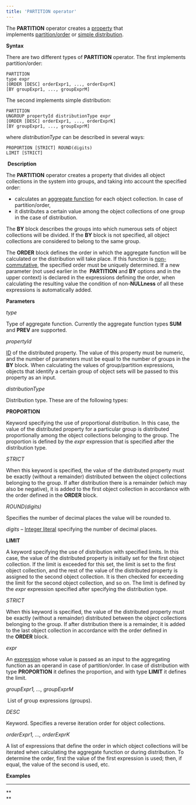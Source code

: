 ```yaml
---
title: 'PARTITION operator'
---
```


The **PARTITION** operator creates a [property](Properties.md) that implements [partition/order](Partitioning_sorting_PARTITION_..._ORDER_.md) or [simple distribution](Distribution_UNGROUP_.md).

**Syntax**

There are two different types of **PARTITION** operator. The first implements partition/order:

    PARTITION 
    type expr
    [ORDER [DESC] orderExpr1, ..., orderExprK]
    [BY groupExpr1, ..., groupExprM]

The second implements simple distribution:

    PARTITION 
    UNGROUP propertyId distributionType expr
    [ORDER [DESC] orderExpr1, ..., orderExprK]
    [BY groupExpr1, ..., groupExprM]

where *distributionType* can be described in several ways:

    PROPORTION [STRICT] ROUND(digits)
    LIMIT [STRICT]

 **Description**

The **PARTITION** operator creates a property that divides all object collections in the system into groups, and taking into account the specified order:

-   calculates an [aggregate function](Set_operations.md) for each object collection. In case of partition/order,
-   it distributes a certain value among the object collections of one group in the case of distribution.

The **BY** block describes the groups into which numerous sets of object collections will be divided. If the **BY** block is not specified, all object collections are considered to belong to the same group. 

The **ORDER** block defines the order in which the aggregate function will be calculated or the distribution will take place. If this function is [non-commutative](Set_operations.md), the specified order must be uniquely determined. If a new parameter (not used earlier in the  **PARTITION** and **BY** options and in the upper context) is declared in the expressions defining the order, when calculating the resulting value the condition of non-**NULLness** of all these expressions is automatically added.

**Parameters**

*type*

Type of aggregate function. Currently the aggregate function types **SUM** and **PREV** are supported.

*propertyId*

[ID](IDs_1573053.html#IDs-propertyid) of the distributed property. The value of this property must be numeric, and the number of parameters must be equal to the number of groups in the **BY** block. When calculating the values of group/partition expressions, objects that identify a certain group of object sets will be passed to this property as an input.

*distributionType*

Distribution type. These are of the following types:

**PROPORTION**

Keyword specifying the use of proportional distribution. In this case, the value of the distributed property for a particular group is distributed proportionally among the object collections belonging to the group. The proportion is defined by the *expr* expression that is specified after the distribution type.

*STRICT*

When this keyword is specified, the value of the distributed property must be exactly (without a remainder) distributed between the object collections belonging to the group. If after distribution there is a remainder (which may also be negative), it is added to the first object collection in accordance with the order defined in the **ORDER** block.

*ROUND(digits)*

Specifies the number of decimal places the value will be rounded to.

*digits –* [Integer literal](Literals_35521071.html#Literals-intliteral) specifying the number of decimal places. 

**LIMIT**

A keyword specifying the use of distribution with specified limits. In this case, the value of the distributed property is initially set for the first object collection. If the limit is exceeded for this set, the limit is set to the first object collection, and the rest of the value of the distributed property is assigned to the second object collection. It is then checked for exceeding the limit for the second object collection, and so on. The limit is defined by the *expr* expression specified after specifying the distribution type.

*STRICT*

When this keyword is specified, the value of the distributed property must be exactly (without a remainder) distributed between the object collections belonging to the group. If after distribution there is a remainder, it is added to the last object collection in accordance with the order defined in the **ORDER** block.

*expr*

An [expression](Expression.md) whose value is passed as an input to the aggregating function as an operand in case of partition/order. In case of distribution with type **PROPORTION** it defines the proportion, and with type **LIMIT** it defines the limit.

*groupExpr1, ..., groupExprM*  

 List of group expressions (groups). 

*DESC*

Keyword. Specifies a reverse iteration order for object collections. 

*orderExpr1, ..., orderExprK*

A list of expressions that define the order in which object collections will be iterated when calculating the aggregate function or during distribution. To determine the order, first the value of the first expression is used; then, if equal, the value of the second is used, etc. 

**Examples**

****



**  
**
